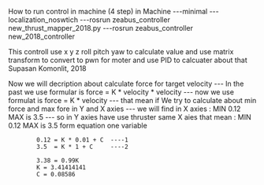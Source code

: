 How to run control in machine (4 step) in Machine
---minimal
---localization_noswtich
---rosrun zeabus_controller new_thrust_mapper_2018.py
---rosrun zeabus_controller new_2018_controller

This controll use x y z roll pitch yaw to calculate value and use matrix transform to convert to pwn for moter
and use PID to calcuater about that
										Supasan Komonlit, 2018

Now we will decription about calculate force for target velocity
--- In the past we use formular is force = K * velocity * velocity
--- now we use formulat is force = K * velocity
--- that mean if We try to calculate about min force and max fore in Y and X axies 
--- we will find in X axies : MIN 0.12 MAX is 3.5
--- so in Y axies have use thruster same X aies that mean : MIN 0.12 MAX is 3.5
		form equation one variable

			0.12 = K * 0.01 + C  ----1
			3.5  = K * 1 + C     ----2
	
			3.38 = 0.99K
			K = 3.41414141
			C = 0.08586
